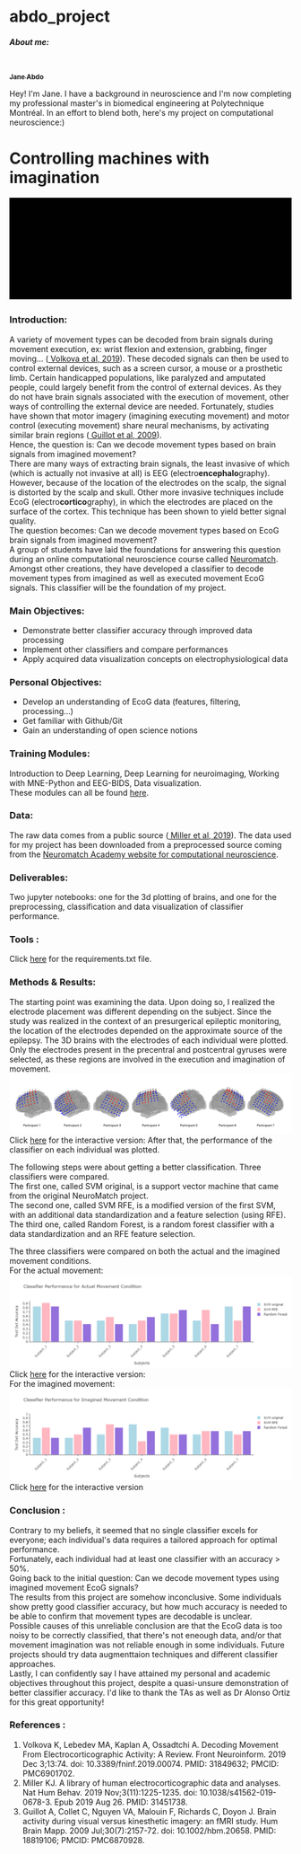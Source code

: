 # abdo_project
<h5> About me: </h5>
<a href="https://github.com/janeabdo">
   <img src="https://avatars.githubusercontent.com/u/160653193?v=4" width="100px;" alt=""/>
   <br /><sub><b>Jane Abdo</b></sub>
</a>

Hey! I'm Jane. I have a background in neuroscience and I'm now completing my professional master's in biomedical engineering at Polytechnique Montréal. In an effort to blend both, here's my project on computational neuroscience:) 

<h1> Controlling machines with imagination  </h1>
<img src="https://github.com/brainhack-school2024/abdo_project/blob/iss1/images/Project%20intro.gif?raw=true" >
<h3> <strong>Introduction:</strong> </h3>
A variety of movement types can be decoded from brain signals during movement execution, ex: wrist flexion and extension, grabbing, finger moving… (<a href= "https://www.ncbi.nlm.nih.gov/pmc/articles/PMC6901702/ "> Volkova et al, 2019</a>). These decoded signals can then be used to control external devices, such as a screen cursor, a mouse or a prosthetic limb. Certain handicapped populations, like paralyzed and amputated people, could largely benefit from the control of external devices. As they do not have brain signals associated with the execution of movement, other ways of controlling the external device are needed. Fortunately, studies have shown that motor imagery (imagining executing movement) and motor control (executing movement) share neural mechanisms, by activating similar brain regions (<a href= "https://pubmed.ncbi.nlm.nih.gov/18819106/ "> Guillot et al, 2009</a>).
<br> Hence, the question is: Can we decode movement types based on brain signals from imagined movement?
<br> There are many ways of extracting brain signals, the least invasive of which (which is actually not invasive at all) is EEG (electro<strong>encephalo</strong>graphy). However, because of the location of the electrodes on the scalp, the signal is distorted by the scalp and skull. Other more invasive techniques include EcoG (electro<strong>cortico</strong>graphy), in which the electrodes are placed on the surface of the cortex. This technique has been shown to yield better signal quality.
<br> The question becomes: Can we decode movement types based on EcoG brain signals from imagined movement?
<br> A group of students have laid the foundations for answering this question during an online computational neuroscience course called <a href= "https://compneuro.neuromatch.io/"> Neuromatch</a>. Amongst other creations, they have developed a classifier to decode movement types from imagined as well as executed movement EcoG signals. This classifier will be the foundation of my project.
<h3> <strong>Main Objectives:</strong> </h3>
<ul>
<li>Demonstrate better classifier accuracy through improved data processing </li>
<li>Implement other classifiers and compare performances </li>
<li>Apply acquired data visualization concepts on electrophysiological data </li>
</ul>
<h3> <strong>Personal Objectives:</strong> </h3>
<ul>
<li>Develop an understanding of EcoG data (features, filtering, processing…)</li>
<li>Get familiar with Github/Git</li>
<li>Gain an understanding of open science notions</li>
</ul>
<h3> <strong>Training Modules:</strong> </h3>
Introduction to Deep Learning, Deep Learning for neuroimaging, Working with MNE-Python and EEG-BIDS, Data visualization.
<br> These modules can all be found  <a href="https://school-brainhack.github.io/modules/">here</a>.
<h3> <strong>Data:</strong> </h3>
The raw data comes from a public source (<a href= "https://pubmed.ncbi.nlm.nih.gov/31451738/ "> Miller et al, 2019</a>). The data used for my project has been downloaded from a preprocessed source coming from the <a  href = "https://osf.io/ksqv8"> Neuromatch Academy website for computational neuroscience</a>.
<h3> <strong>Deliverables:</strong> </h3>
Two jupyter notebooks: one for the 3d plotting of brains, and one for the preprocessing, classification and data visualization of classifier performance.
<h3> <strong> Tools :</strong> </h3> 
Click <a href="https://github.com/brainhack-school2024/abdo_project/blob/iss1/requirements.txt">here</a> for the requirements.txt file.
<h3> <strong> Methods & Results:</strong> </h3>
The starting point was examining the data. Upon doing so, I realized the electrode placement was different depending on the subject. Since the study was realized in the context of an presurgerical epileptic monitoring, the location of the electrodes depended on the approximate source of the epilepsy. The 3D brains with the electrodes of each individual were plotted. Only the electrodes present in the precentral and postcentral gyruses were selected, as these regions are involved in the execution and imagination of movement.  
<img src="https://github.com/brainhack-school2024/abdo_project/blob/iss1/images/brains.png?raw=true">
Click <a href="https://brainhack-school2024.github.io/abdo_project/images/3dbrain_electrodes.html">here</a> for the interactive version: 
After that, the performance of the classifier on each individual was plotted. 

The following steps were about getting a better classification. Three classifiers were compared. 
<br>The first one, called SVM original, is a support vector machine that came from the original NeuroMatch project. 
<br> The second one, called SVM RFE, is a modified version of the first SVM, with an additional data standardization and a feature selection (using RFE).
<br> The third one, called Random Forest, is a random forest classifier with a data standardization and an RFE feature selection.

The three classifiers were compared on both the actual and the imagined movement conditions. 
<br>For the actual movement: 
<img src="https://github.com/brainhack-school2024/abdo_project/blob/iss1/images/classifier_actual_movement.png?raw=true" >
Click <a href="https://brainhack-school2024.github.io/abdo_project/images/Actual_Movement_Condition.html">here</a> for the interactive version:
<br> For the imagined movement:
<img src="https://github.com/brainhack-school2024/abdo_project/blob/iss1/images/classifier_imagined_movement.png?raw=true" >
Click <a href="https://brainhack-school2024.github.io/abdo_project/images/Imagined_Movement_Condition.html">here</a> for the interactive version
<h3> <strong> Conclusion :</strong> </h3>
Contrary to my beliefs, it seemed that no single classifier excels for everyone; each individual's data requires a tailored approach for optimal performance.
<br> Fortunately, each individual had at least one classifier with an accuracy > 50%. 
<br> Going back to the initial question: Can we decode movement types using imagined movement EcoG signals?
<br> The results from this project are somehow inconclusive. Some individuals show pretty good classifier accuracy, but how much accuracy is needed to be able to confirm that movement types are decodable is unclear. 
<br> Possible causes of this unreliable conclusion are that the EcoG data is too noisy to be correctly classified, that there's not eneough data, and/or that movement imagination was not reliable enough in some individuals. Future projects should try data augmenttaion techniques and different classifier approaches. 
<br> Lastly, I can confidently say I have attained my personal and academic objectives throughout this project, despite a quasi-unsure demonstration of better classifier accuracy. I'd like to thank the TAs as well as Dr Alonso Ortiz for this great opportunity! 
<h3> <strong> References :</strong> </h3>
<ol>
<li> Volkova K, Lebedev MA, Kaplan A, Ossadtchi A. Decoding Movement From Electrocorticographic Activity: A Review. Front Neuroinform. 2019 Dec 3;13:74. doi: 10.3389/fninf.2019.00074. PMID: 31849632; PMCID: PMC6901702.</li>
<li>Miller KJ. A library of human electrocorticographic data and analyses. Nat Hum Behav. 2019 Nov;3(11):1225-1235. doi: 10.1038/s41562-019-0678-3. Epub 2019 Aug 26. PMID: 31451738.</li>
<li>Guillot A, Collet C, Nguyen VA, Malouin F, Richards C, Doyon J. Brain activity during visual versus kinesthetic imagery: an fMRI study. Hum Brain Mapp. 2009 Jul;30(7):2157-72. doi: 10.1002/hbm.20658. PMID: 18819106; PMCID: PMC6870928.</li>


